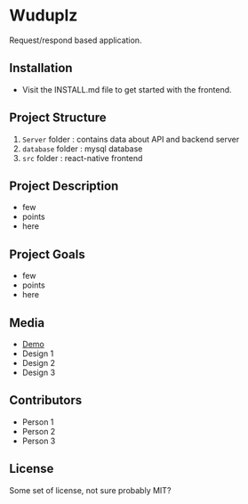 # Wuduplz

Request/respond based application.

## Installation

* Visit the INSTALL.md file to get started with the frontend.

## Project Structure

1. `Server` folder : contains data about API and backend server
2. `database` folder : mysql database
3. `src` folder : react-native frontend

## Project Description

* few 
* points
* here

## Project Goals

* few 
* points
* here

## Media

* [Demo](https://drive.google.com/file/d/1D1QZPNT3E_f1Rjtj-mr6PJ5NJXKs3kdT/view?usp=sharing)
* Design 1
* Design 2
* Design 3

## Contributors

* Person 1
* Person 2
* Person 3

## License

Some set of license, not sure probably MIT?
